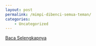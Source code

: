 ```yaml
---
layout: post
permalink: /mimpi-dibenci-semua-teman/
categories:
    - Uncategorized
---
```


[Baca Selengkapnya](/06)